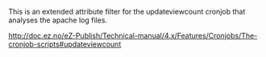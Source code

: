 This is an extended attribute filter for the updateviewcount cronjob that analyses the
apache log files.

http://doc.ez.no/eZ-Publish/Technical-manual/4.x/Features/Cronjobs/The-cronjob-scripts#updateviewcount
